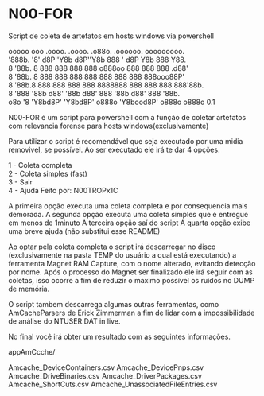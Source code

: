 # N00-FOR
Script de coleta de artefatos em hosts windows via powershell

ooooo      ooo   .oooo.     .oooo.            .o88o.   .oooooo.   ooooooooo.                                                                                                          
'888b.     '8'  d8P''Y8b   d8P''Y8b           888 '   d8P    Y8b   888    Y88.                                                                                                                   
 8 '88b.    8  888    888 888    888         o888oo  888      888  888   .d88'                                                                                                            
 8   '88b.  8  888    888 888    888          888    888      888  888ooo88P'                                                                                                      
 8     '88b.8  888    888 888    888 8888888  888    888      888  888'88b.                                                                                                   
 8       '888  '88b  d88' '88b  d88'          888    '88b    d88'  888  '88b.                                                                                            
o8o        '8   'Y8bd8P'   'Y8bd8P'          o888o    'Y8bood8P'  o888o  o888o 0.1                                                                              


N00-FOR é um script para powershell com a função de coletar artefatos com relevancia forense para hosts windows(exclusivamente)

Para utilizar o script é recomendável que seja executado por uma midia removivel, se possível.
Ao ser executado ele irá te dar 4 opções.

  1 - Coleta completa                                                                       
  2 - Coleta simples (fast)                                                                 
  3 - Sair                                                                                  
  4 - Ajuda                                                    Feito por: N00TROPx1C

A primeira opção executa uma coleta completa e por consequencia mais demorada.
A segunda opção executa uma coleta simples que é entregue em menos de 1minuto
A terceira opção saí do script
A quarta opção exibe uma breve ajuda (não substitui esse README)

Ao optar pela coleta completa o script irá descarregar no disco (exclusivamente na pasta TEMP do usuário a qual está executando) a ferramenta Magnet RAM Capture, com o nome alterado, evitando detecção por nome.
Após o processo do Magnet ser finalizado ele irá seguir com as coletas, isso ocorre a fim de reduzir o maximo possível os ruídos no DUMP de memória.

O script tambem descarrega algumas outras ferramentas, como AmCacheParsers de Erick Zimmerman a fim de lidar com a impossibilidade de análise do NTUSER.DAT in live.

No final você irá obter um resultado com as seguintes informações.

appAmCcche/

Amcache_DeviceContainers.csv
Amcache_DevicePnps.csv
Amcache_DriveBinaries.csv
Amcache_DriverPackages.csv
Amcache_ShortCuts.csv
Amcache_UnassociatedFileEntries.csv














